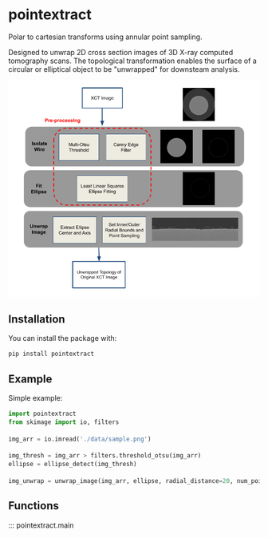 # pointextract

Polar to cartesian transforms using annular point sampling.

Designed to unwrap 2D cross section images of 3D X-ray computed tomography scans.
The topological transformation enables the surface of a circular or elliptical object to be "unwrapped" for downsteam analysis.

<img src="workflow.png" width="700">

## Installation

You can install the package with:
```bash
pip install pointextract
```

## Example

Simple example:
```python
import pointextract
from skimage import io, filters

img_arr = io.imread('./data/sample.png')

img_thresh = img_arr > filters.threshold_otsu(img_arr)
ellipse = ellipse_detect(img_thresh)

img_unwrap = unwrap_image(img_arr, ellipse, radial_distance=20, num_points=800)
```

## Functions

::: pointextract.main
